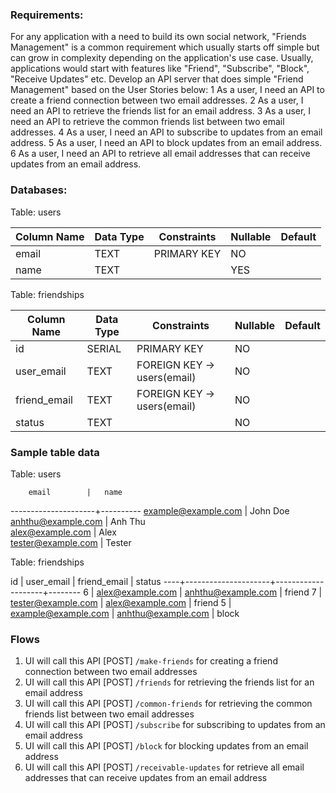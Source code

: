 ### Requirements:
For any application with a need to build its own social network, "Friends Management" is a common requirement which usually starts off simple but can grow in complexity depending on the application's use case. Usually, applications would start with features like "Friend", "Subscribe", "Block", "Receive Updates" etc. 
Develop an API server that does simple "Friend Management" based on the User Stories below:
1 As a user, I need an API to create a friend connection between two email addresses.
2 As a user, I need an API to retrieve the friends list for an email address.
3 As a user, I need an API to retrieve the common friends list between two email addresses.
4 As a user, I need an API to subscribe to updates from an email address.
5 As a user, I need an API to block updates from an email address.
6 As a user, I need an API to retrieve all email addresses that can receive updates from an email address.

### Databases:

Table: users

| Column Name | Data Type                | Constraints                  | Nullable | Default |
|-------------|--------------------------|------------------------------|----------|---------|
| email       | TEXT                     | PRIMARY KEY                  | NO       |         |
| name        | TEXT                     |                              | YES      |         |


Table: friendships

| Column Name | Data Type                | Constraints                  | Nullable | Default |
|-------------|--------------------------|------------------------------|----------|---------|
| id          | SERIAL                   | PRIMARY KEY                  | NO       |         |
| user_email  | TEXT                     | FOREIGN KEY -> users(email)  | NO       |         |
| friend_email| TEXT                     | FOREIGN KEY -> users(email)  | NO       |         |
| status      | TEXT                     |                              | NO       |         |

### Sample table data 

Table: users

        email        |   name   
---------------------+----------
 example@example.com | John Doe 
 anhthu@example.com  | Anh Thu  
 alex@example.com    | Alex     
 tester@example.com  | Tester  

Table: friendships

 id |     user_email      |    friend_email    | status
----+---------------------+--------------------+--------
  6 | alex@example.com    | anhthu@example.com | friend
  7 | tester@example.com  | alex@example.com   | friend
  5 | example@example.com | anhthu@example.com | block

### Flows
1. UI will call this API [POST] `/make-friends` for creating a friend connection between two email addresses
2. UI will call this API [POST] `/friends` for retrieving the friends list for an email address
3. UI will call this API [POST] `/common-friends` for retrieving the common friends list between two email addresses
4. UI will call this API [POST] `/subscribe` for subscribing to updates from an email address
5. UI will call this API [POST] `/block` for blocking updates from an email address
6. UI will call this API [POST] `/receivable-updates` for retrieve all email addresses that can receive updates from an email address

